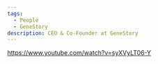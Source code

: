 ```yaml
---
tags:
  - People
  - GeneStory
description: CEO & Co-Founder at GeneStory
---
```

https://www.youtube.com/watch?v=syXVyLT06-Y
